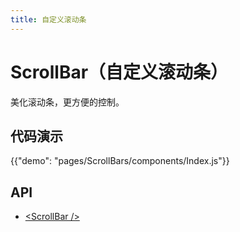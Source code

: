 ```yaml
---
title: 自定义滚动条
---
```


# ScrollBar（自定义滚动条）

<p class="description">美化滚动条，更方便的控制。</p>

## 代码演示

{{"demo": "pages/ScrollBars/components/Index.js"}}

## API

- [&lt;ScrollBar /&gt;](/drug-ui/api/scroll-bar)
